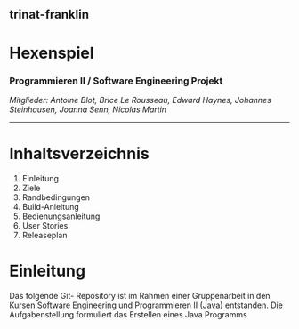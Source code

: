 ## trinat-franklin
# Hexenspiel

### Programmieren II / Software Engineering Projekt

*Mitglieder: Antoine Blot, Brice Le Rousseau, Edward Haynes, Johannes Steinhausen, Joanna Senn, Nicolas Martin*

-----

# Inhaltsverzeichnis

1. Einleitung 
2. Ziele
3. Randbedingungen
4. Build-Anleitung
5. Bedienungsanleitung
6. User Stories
7. Releaseplan


# Einleitung
Das folgende Git- Repository ist im Rahmen einer Gruppenarbeit in den Kursen Software Engineering und Programmieren II (Java) entstanden. Die Aufgabenstellung formuliert das Erstellen eines Java Programms
